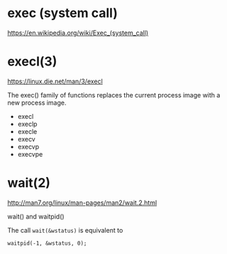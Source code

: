 # exec (system call) #

https://en.wikipedia.org/wiki/Exec_(system_call)


# execl(3) #

https://linux.die.net/man/3/execl

The exec() family of functions replaces the current process image with a new process image.

* execl
* execlp
* execle
* execv
* execvp
* execvpe


# wait(2) #

http://man7.org/linux/man-pages/man2/wait.2.html

wait() and waitpid()

The call `wait(&wstatus)` is equivalent to

```
waitpid(-1, &wstatus, 0);
```
